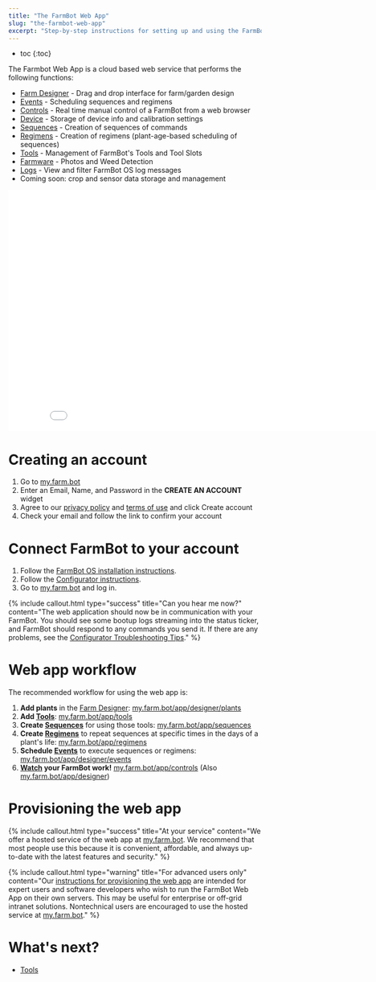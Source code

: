 ```yaml
---
title: "The FarmBot Web App"
slug: "the-farmbot-web-app"
excerpt: "Step-by-step instructions for setting up and using the FarmBot web app"
---
```


* toc
{:toc}

The Farmbot Web App is a cloud based web service that performs the following functions:
 * [Farm Designer](../Web-App/farm-designer.md) - Drag and drop interface for farm/garden design
 * [Events](../Web-App/events.md) - Scheduling sequences and regimens
 * [Controls](../Web-App/controls.md) - Real time manual control of a FarmBot from a web browser
 * [Device](../Web-App/device.md)  - Storage of device info and calibration settings
 * [Sequences](../Web-App/sequences.md) - Creation of sequences of commands
 * [Regimens](../Web-App/regimens.md) - Creation of regimens (plant-age-based scheduling of sequences)
 * [Tools](../Web-App/tools.md) - Management of FarmBot's Tools and Tool Slots
 * [Farmware](../Web-App/farmware.md) - Photos and Weed Detection
 * [Logs](../Web-App/account/logs.md) - View and filter FarmBot OS log messages
 * Coming soon: crop and sensor data storage and management

<iframe class="embedly-embed" src="//cdn.embedly.com/widgets/media.html?src=https%3A%2F%2Fwww.youtube.com%2Fembed%2Fvideoseries%3Flist%3DPLMhsMRlKjcNIYlDKDdKvPQuHqBjjS1ZGc&url=http%3A%2F%2Fwww.youtube.com%2Fwatch%3Fv%3DUFjDyfRool8&image=https%3A%2F%2Fi.ytimg.com%2Fvi%2FUFjDyfRool8%2Fhqdefault.jpg&key=f2aa6fc3595946d0afc3d76cbbd25dc3&type=text%2Fhtml&schema=youtube" width="854" height="480" scrolling="no" frameborder="0" allowfullscreen></iframe>



# Creating an account

1. Go to [my.farm.bot](https://my.farm.bot)
2. Enter an <span class="fb-input">Email</span>, <span class="fb-input">Name</span>, and <span class="fb-input">Password</span> in the **CREATE AN ACCOUNT** widget
3. Agree to our [privacy policy](http://privacy.farm.bot) and [terms of use](http://tos.farm.bot) and click <span class="fb-button fb-green">Create account</span>
4. Check your email and follow the link to confirm your account

# Connect FarmBot to your account

1. Follow the [FarmBot OS installation instructions](../Device/farmbot-os.md).
2. Follow the [Configurator instructions](../Device/farmbot-os/configurator.md).
3. Go to [my.farm.bot](https://my.farm.bot) and log in.


{%
include callout.html
type="success"
title="Can you hear me now?"
content="The web application should now be in communication with your FarmBot. You should see some bootup logs streaming into the status ticker, and FarmBot should respond to any commands you send it. If there are any problems, see the [Configurator Troubleshooting Tips](../Device/farmbot-os/configurator.md#troubleshooting)."
%}



# Web app workflow

The recommended workflow for using the web app is:
1. **Add plants** in the [Farm Designer](../Web-App/farm-designer.md): [my.farm.bot/app/designer/plants](https://my.farm.bot/app/designer/plants)
2. **Add [Tools](../Web-App/tools.md)**: [my.farm.bot/app/tools](https://my.farm.bot/app/tools)
3. **Create [Sequences](../Web-App/sequences.md)** for using those tools: [my.farm.bot/app/sequences](https://my.farm.bot/app/sequences)
4. **Create [Regimens](../Web-App/regimens.md)** to repeat sequences at specific times in the days of a plant's life: [my.farm.bot/app/regimens](https://my.farm.bot/app/regimens)
5. **Schedule [Events](../Web-App/events.md)** to execute sequences or regimens: [my.farm.bot/app/designer/events](https://my.farm.bot/app/designer/events)
6. **[Watch](../Web-App/controls.md#camera) your FarmBot work!** [my.farm.bot/app/controls](https://my.farm.bot/app/controls) (Also [my.farm.bot/app/designer](https://my.farm.bot/app/designer))

# Provisioning the web app



{%
include callout.html
type="success"
title="At your service"
content="We offer a hosted service of the web app at [my.farm.bot](https://my.farm.bot). We recommend that most people use this because it is convenient, affordable, and always up-to-date with the latest features and security."
%}



{%
include callout.html
type="warning"
title="For advanced users only"
content="Our [instructions for provisioning the web app](https://developer.farm.bot/v11/Documentation/web-app) are intended for expert users and software developers who wish to run the FarmBot Web App on their own servers. This may be useful for enterprise or off-grid intranet solutions. Nontechnical users are encouraged to use the hosted service at [my.farm.bot](https://my.farm.bot)."
%}


# What's next?

 * [Tools](../Web-App/tools.md)
